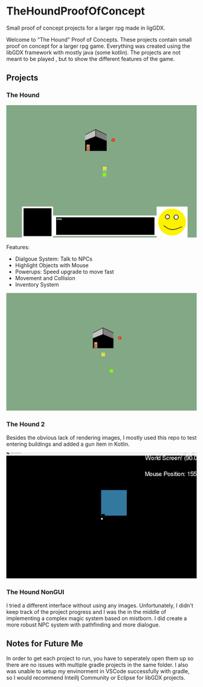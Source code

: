 # TheHoundProofOfConcept
Small proof of concept projects for a larger rpg made in ligGDX.

Welcome to "The Hound" Proof of Concepts. These projects contain small proof on concept for a larger rpg game.
Everything was created using the libGDX framework with mostly java (some kotlin). The projects are not meant to be played
, but to show the different features of the game.


## Projects
### The Hound

![Basic Screenshot](Screenshots/thehound-basic.png)

Features:
- Dialgoue System: Talk to NPCs
- Highlight Objects with Mouse
- Powerups: Speed upgrade to move fast
- Movement and Collision
- Inventory System

![Gif](Screenshots/thehound-gif.gif)

### The Hound 2

Besides the obvious lack of rendering images, I mostly used this repo to test entering buildings and added a gun item in Kotlin. 

![Gif](Screenshots/thehound2-gif.gif)

### The Hound NonGUI

I tried a different interface without using any images. Unfortunately, I didn't keep track of the project progress and I was the in the middle of implementing a complex
magic system based on mistborn. I did create a more robust NPC system with pathfinding and more dialogue.


## Notes for Future Me

In order to get each project to run, you have to seperately open them up so there are no issues with multiple gradle projects in the same folder. I also was unable to
setup my envinorment in VSCode successfully with gradle, so I would recommend Inteillj Community or Eclipse for libGDX projects.
